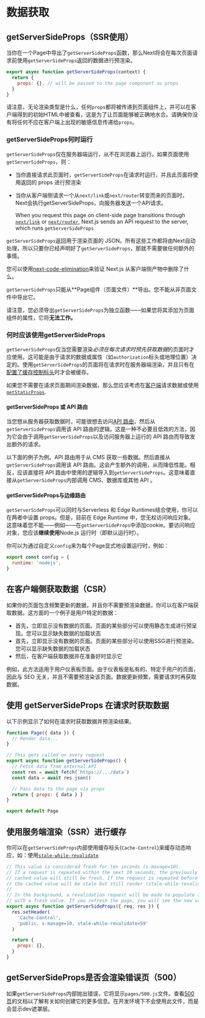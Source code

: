 # 数据获取

## getServerSideProps（SSR使用）

当你在一个Page中导出了`getServerSideProps`函数，那么Next将会在每次页面请求前使用`getServerSideProps`返回的数据进行预渲染。

```js
export async function getServerSideProps(context) {
  return {
    props: {}, // will be passed to the page component as props
  }
}
```

请注意，无论渲染类型是什么，任何`props`都将被传递到页面组件上，并可以在客户端得到的初始HTML中被查看，这是为了让页面能够被正确地水合。请确保你没有将任何不应在客户端上出现的敏感信息传递给`props`。

### getServerSideProps何时运行

`getServerSideProps`仅在服务器端运行，从不在浏览器上运行。如果页面使用`getServerSideProps`，则：

- 当你直接请求此页面时，`getServerSideProps`在请求时运行，并且此页面将使用返回的 props 进行预渲染

- 当你从客户端侧请求一个从`next/link`或`next/router`转变而来的页面时，Next会执行getServerSideProps，向服务器发送一个API请求。

  When you request this page on client-side page transitions through [`next/link`](https://nextjs.org/docs/api-reference/next/link) or [`next/router`](https://nextjs.org/docs/api-reference/next/router), Next.js sends an API request to the server, which runs `getServerSideProps`

`getServerSideProps`返回用于渲染页面的 JSON。所有这些工作都将由Next自动处理，所以只要你已经声明好了`getServerSideProps`，那就不需要做任何额外的事情。

您可以使用[next-code-elimination](https://next-code-elimination.vercel.app/)来验证 Next.js 从客户端侧产物中删除了什么。

`getServerSideProps`只能从**Page组件（页面文件）**导出。您不能从非页面文件中导出它。

请注意，您必须导出`getServerSideProps`为独立函数——如果您将其添加为页面组件的属性，它将**无法工作。**

### 何时应该使用getServerSideProps

`getServerSideProps`仅当您需要渲染*必须在每次请求时预先获取数据*的页面时才应使用。这可能是由于请求的数据或属性（如`authorization`标头或地理位置）决定的。使用`getServerSideProps`的页面将在请求时在服务器端渲染，并且只有在[配置了缓存控制标头](https://nextjs.org/docs/going-to-production#caching)时才会被缓存。

如果您不需要在请求页面期间渲染数据，那么您应该考虑在[客户端](https://nextjs.org/docs/basic-features/data-fetching/get-server-side-props#fetching-data-on-the-client-side)请求数据或使用[`getStaticProps`](https://nextjs.org/docs/basic-features/data-fetching/get-static-props).

#### getServerSideProps 或 API 路由

当您想从服务器获取数据时，可能很想去访问[API 路由](https://nextjs.org/docs/api-routes/introduction)，然后从`getServerSideProps`调用该 API 路由的逻辑。这是一种不必要且低效的方法，因为它会由于调用`getServerSideProps`以及访问服务器上运行的 API 路由而导致发出额外的请求。

以下面的例子为例。API 路由用于从 CMS 获取一些数据。然后直接从`getServerSideProps`调用该 API 路由。这会产生额外的调用，从而降低性能。相反，应该直接将 API 路由中使用的逻辑导入到`getServerSideProps`。这意味着直接从`getServerSideProps`内部调用 CMS、数据库或其他 API 。

#### getServerSideProps与边缘路由

`getServerSideProps`可以同时与Serverless 和 Edge Runtimes结合使用，你可以在两者中设置 props。但是，目前在 Edge Runtime 中，您无权访问响应对象。这意味着您不能——例如——在`getServerSideProps`中添加cookie。要访问响应对象，您应该**继续使用**Node.js 运行时（即默认运行时）。

你可以为通过自定义`config`来为每个Page显式地设置运行时，例如：

```javascript
export const config = {
  runtime: 'nodejs',
}
```

## 在客户端侧获取数据（CSR）

如果你的页面包含频繁更新的数据，并且你不需要预渲染数据，你可以在客户端获取数据。这方面的一个例子是用户特定的数据：

- 首先，立即显示没有数据的页面。页面的某些部分可以使用静态生成进行预呈现。您可以显示缺失数据的加载状态
- 首先，立即显示没有数据的页面。页面的某些部分可以使用SSG进行预渲染。您可以显示缺失数据的加载状态
- 然后，在客户端获取数据并在准备好时显示它

例如，此方法适用于用户仪表板页面。由于仪表板是私有的、特定于用户的页面，因此与 SEO 无关，并且不需要预渲染该页面。数据更新频繁，需要请求时再获取数据。

## 使用 getServerSideProps 在请求时获取数据

以下示例显示了如何在请求时获取数据并预渲染结果。

```js
function Page({ data }) {
  // Render data...
}

// This gets called on every request
export async function getServerSideProps() {
  // Fetch data from external API
  const res = await fetch(`https://.../data`)
  const data = await res.json()

  // Pass data to the page via props
  return { props: { data } }
}

export default Page
```

## 使用服务端渲染（SSR）进行缓存

你可以在`getServerSideProps`内部使用缓存标头(`Cache-Control`)来缓存动态响应，如：使用[`stale-while-revalidate`](https://web.dev/stale-while-revalidate/)

```js
// This value is considered fresh for ten seconds (s-maxage=10).
// If a request is repeated within the next 10 seconds, the previously
// cached value will still be fresh. If the request is repeated before 59 seconds,
// the cached value will be stale but still render (stale-while-revalidate=59).
//
// In the background, a revalidation request will be made to populate the cache
// with a fresh value. If you refresh the page, you will see the new value.
export async function getServerSideProps({ req, res }) {
  res.setHeader(
    'Cache-Control',
    'public, s-maxage=10, stale-while-revalidate=59'
  )

  return {
    props: {},
  }
}
```

## getServerSideProps是否会渲染错误页（500）

如果`getServerSideProps`内部抛出错误，它将显示`pages/500.js`文件。查看[500 页](https://nextjs.org/docs/advanced-features/custom-error-page#500-page)的文档以了解有关如何创建它的更多信息。在开发环境下不会使用此文件，而是会显示dev遮罩层。
